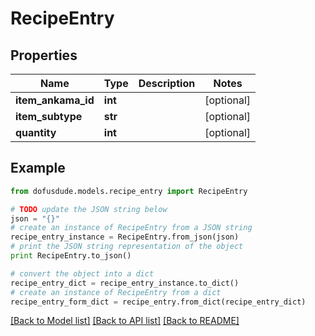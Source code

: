 # RecipeEntry


## Properties

Name | Type | Description | Notes
------------ | ------------- | ------------- | -------------
**item_ankama_id** | **int** |  | [optional] 
**item_subtype** | **str** |  | [optional] 
**quantity** | **int** |  | [optional] 

## Example

```python
from dofusdude.models.recipe_entry import RecipeEntry

# TODO update the JSON string below
json = "{}"
# create an instance of RecipeEntry from a JSON string
recipe_entry_instance = RecipeEntry.from_json(json)
# print the JSON string representation of the object
print RecipeEntry.to_json()

# convert the object into a dict
recipe_entry_dict = recipe_entry_instance.to_dict()
# create an instance of RecipeEntry from a dict
recipe_entry_form_dict = recipe_entry.from_dict(recipe_entry_dict)
```
[[Back to Model list]](../README.md#documentation-for-models) [[Back to API list]](../README.md#documentation-for-api-endpoints) [[Back to README]](../README.md)


